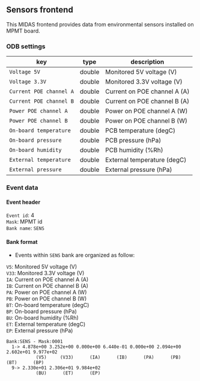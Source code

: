 ## Sensors frontend

This MIDAS frontend provides data from environmental sensors installed on MPMT board.

### ODB settings

| key | type | description | 
|------|------|-----------|
|```Voltage 5V```|double|Monitored 5V voltage (V)|
|```Voltage 3.3V```|double|Monitored 3.3V voltage (V)|
|```Current POE channel A```|double|Current on POE channel A (A)|
|```Current POE channel B```|double|Current on POE channel B (A)|
|```Power POE channel A```|double|Power on POE channel A (W)|
|```Power POE channel B```|double|Power on POE channel B (W)|
|```On-board temperature```|double|PCB temperature (degC)|
|```On-board pressure```|double|PCB pressure (hPa)|
|```On-board humidity```|double|PCB humidity (%Rh)|
|```External temperature```|double|External temperature (degC)|
|```External pressure```|double|External pressure (hPa)|

### Event data

#### Event header

`Event id`: 4\
`Mask`: MPMT id\
`Bank name`: `SENS`

#### Bank format

- Events within `SENS` bank are organized as follow:

`V5`: Monitored 5V voltage (V)\
`V33`: Monitored 3.3V voltage (V)\
`IA`: Current on POE channel A (A)\
`IB`: Current on POE channel B (A)\
`PA`: Power on POE channel A (W)\
`PB`: Power on POE channel B (W)\
`BT`: On-board temperature (degC)\
`BP`: On-board pressure (hPa)\
`BU`: On-board humidity (%Rh)\
`ET`: External temperature (degC)\
`EP`: External pressure (hPa)

```
Bank:SENS - Mask:0001
  1-> 4.878e+00 3.252e+00 0.000e+00 6.440e-01 0.000e+00 2.094e+00 2.602e+01 9.977e+02
           (V5)     (V33)      (IA)      (IB)      (PA)      (PB)      (BT)      (BP)
  9-> 2.330e+01 2.306e+01 9.984e+02
           (BU)      (ET)      (EP)
```
